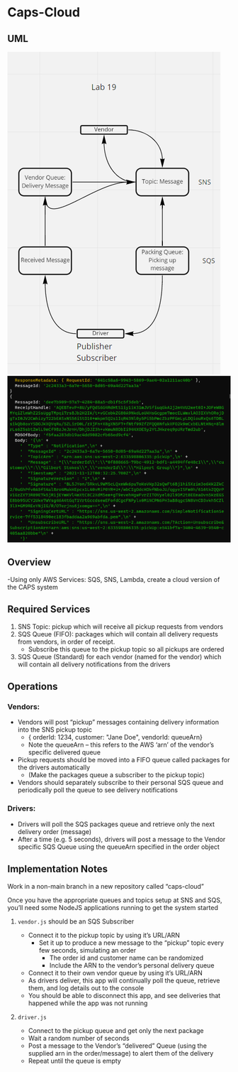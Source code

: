 # Caps-Cloud  

## UML  

![UML](img/Lab19.png)
![messages](img/Lab19message.png)

## Overview  
-Using only AWS Services: SQS, SNS, Lambda, create a cloud version of the CAPS system  

## Required Services
1. SNS Topic: pickup which will receive all pickup requests from vendors
2. SQS Queue (FIFO): packages which will contain all delivery requests from vendors, in order of receipt.
   - Subscribe this queue to the pickup topic so all pickups are ordered
3. SQS Queue (Standard) for each vendor (named for the vendor) which will contain all delivery notifications from the drivers  

## Operations  

### Vendors:
- Vendors will post “pickup” messages containing delivery information into the SNS pickup topic
  - { orderId: 1234, customer: "Jane Doe", vendorId: queueArn}
  - Note the queueArn – this refers to the AWS ‘arn’ of the vendor’s specific delivered queue
- Pickup requests should be moved into a FIFO queue called packages for the drivers automatically
  - (Make the packages queue a subscriber to the pickup topic)
- Vendors should separately subscribe to their personal SQS queue and periodically poll the queue to see delivery notifications  

### Drivers:  
- Drivers will poll the SQS packages queue and retrieve only the next delivery order (message)  
- After a time (e.g. 5 seconds), drivers will post a message to the Vendor specific SQS Queue using the queueArn specified in the order object  

## Implementation Notes  
Work in a non-main branch in a new repository called “caps-cloud”  
  
Once you have the appropriate queues and topics setup at SNS and SQS, you’ll need some NodeJS applications running to get the system started  

1. ```vendor.js``` should be an SQS Subscriber
   - Connect it to the pickup topic by using it’s URL/ARN  
     - Set it up to produce a new message to the “pickup” topic every few seconds, simulating an order  
       - The order id and customer name can be randomized  
       - Include the ARN to the vendor’s personal delivery queue  
   - Connect it to their own vendor queue by using it’s URL/ARN
   - As drivers deliver, this app will continually poll the queue, retrieve them, and log details out to the console
   - You should be able to disconnect this app, and see deliveries that happened while the app was not running  


2. ```driver.js```
   - Connect to the pickup queue and get only the next package  
   - Wait a random number of seconds  
   - Post a message to the Vendor’s “delivered” Queue (using the supplied arn in the order/message) to alert them of the delivery  
   - Repeat until the queue is empty  